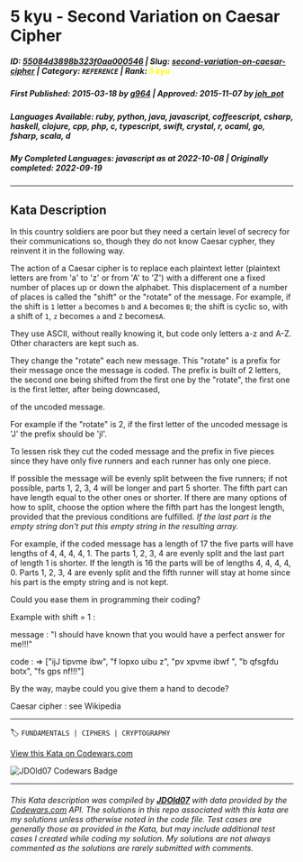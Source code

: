 # 5 kyu - Second Variation on Caesar Cipher

##### **ID**: [55084d3898b323f0aa000546](https://www.codewars.com/kata/55084d3898b323f0aa000546) | **Slug**: [second-variation-on-caesar-cipher](https://www.codewars.com/kata/55084d3898b323f0aa000546) | **Category**: `REFERENCE` | **Rank**: <span style="color:yellow">5 kyu</span>

##### **First Published**: 2015-03-18 ***by*** [g964](https://www.codewars.com/users/g964) | **Approved**: 2015-11-07 ***by*** [joh_pot](https://www.codewars.com/users/joh_pot)

##### **Languages Available**: ruby, python, java, javascript, coffeescript, csharp, haskell, clojure, cpp, php, c, typescript, swift, crystal, r, ocaml, go, fsharp, scala, d

##### **My Completed Languages**: javascript ***as at*** 2022-10-08 | **Originally completed**: 2022-09-19

---

## Kata Description


In this country soldiers are poor but they need a certain level of secrecy for their communications so, though they do not know Caesar cypher, they reinvent it in the following way.



The action of a Caesar cipher is to replace each plaintext letter (plaintext letters are from 'a' to 'z' or from 'A' to 'Z') with a different one a fixed number of places up or down the alphabet. This displacement of a number of places is called the "shift" or the "rotate" of the message. For example, if the shift is `1` letter `a` becomes `b` and `A` becomes `B`; the shift is cyclic so, with a shift of `1`, `z` becomes `a` and `Z` becomes`A`.



They use ASCII, without really knowing it, but code only letters a-z and A-Z. Other characters are kept such as.



They change the "rotate" each new message. This "rotate" is a prefix for their message once the message is coded. The prefix is built of 2 letters, the second one being shifted from the first one by the "rotate", the first one is the first letter, after being downcased,

of the uncoded message.



For example if the "rotate" is 2, if the first letter of the uncoded message is 'J' the prefix should be 'jl'.



To lessen risk they cut the coded message and the prefix in five pieces since they have only five runners and each runner has only one piece. 



If possible the message will be evenly split between the five runners; if not possible, parts 1, 2, 3, 4 will be longer and part 5 shorter. The fifth part can have length equal to the other ones or shorter. If there are many options of how to split, choose the option where the fifth part has the longest length, provided that the previous conditions are fulfilled. *If the last part is the empty string don't put this empty string in the resulting array.*



For example, if the coded message has a length of 17 the five parts will have lengths of 4, 4, 4, 4, 1. The parts 1, 2, 3, 4 are evenly split and the last part of length 1 is shorter. If the length is 16 the parts will be of lengths 4, 4, 4, 4, 0. Parts 1, 2, 3, 4 are evenly split and the fifth runner will stay at home since his part is the empty string and is not kept.



Could you ease them in programming their coding?



Example with shift = 1 :



message : "I should have known that you would have a perfect answer for me!!!"



code : => ["ijJ tipvme ibw", "f lopxo uibu z", "pv xpvme ibwf ", "b qfsgfdu botx", "fs gps nf!!!"]



By the way, maybe could you give them a hand to decode?



Caesar cipher : see Wikipedia



---


🏷 `FUNDAMENTALS | CIPHERS | CRYPTOGRAPHY`


[View this Kata on Codewars.com](https://www.codewars.com/kata/55084d3898b323f0aa000546)

![](https://www.codewars.com/users/jdold07/badges/large "JDOld07 Codewars Badge")

---

###### *This Kata description was compiled by [**JDOld07**](https://tpstech.dev) with data provided by the [Codewars.com](https://www.codewars.com) API.  The solutions in this repo associated with this kata are my solutions unless otherwise noted in the code file.  Test cases are generally those as provided in the Kata, but may include additional test cases I created while coding my solution.  My solutions are not always commented as the solutions are rarely submitted with comments.*
